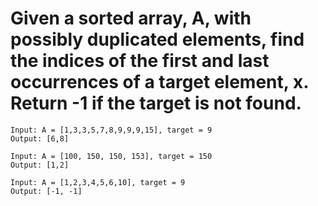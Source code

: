 # Given a sorted array, A, with possibly duplicated elements, find the indices of the first and last occurrences of a target element, x. Return -1 if the target is not found.

```
Input: A = [1,3,3,5,7,8,9,9,9,15], target = 9
Output: [6,8]

Input: A = [100, 150, 150, 153], target = 150
Output: [1,2]

Input: A = [1,2,3,4,5,6,10], target = 9
Output: [-1, -1]
```
